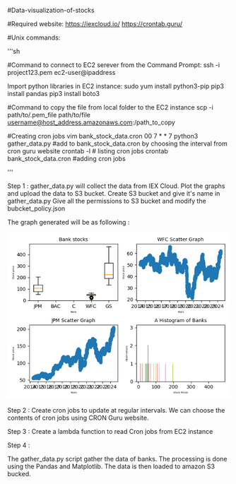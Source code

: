 #Data-visualization-of-stocks

#Required website:
https://iexcloud.io/
https://crontab.guru/

#Unix commands:

'''sh

#Command to connect to EC2 serever from the Command Prompt:
ssh -i project123.pem ec2-user@ipaddress

Import python libraries in EC2 instance:
sudo yum install python3-pip
pip3 install pandas
pip3 install boto3

#Command to copy the file from local folder to the EC2 instance
scp -i path/to/.pem_file path/to/file   username@host_address.amazonaws.com:/path_to_copy

#Creating cron jobs
vim bank_stock_data.cron
00 7 * * 7 python3 gather_data.py #add to bank_stock_data.cron by choosing the interval from cron guru website
crontab -l  # listing cron jobs
crontab bank_stock_data.cron  #adding cron jobs

'''

Step 1 : 
gather_data.py will collect the data from IEX Cloud. Plot the graphs and upload the data to S3 bucket.
Create S3 bucket and give it's name in gather_data.py
Give all the permissions to S3 bucket and modify the bubcket_policy.json 

The graph generated will be as following :

![alt text](bank_data.png)

Step 2 :
Create cron jobs to update at regular intervals. We can choose the contents of cron jobs using CRON Guru website.

Step 3 :
Create a lambda function to read Cron jobs from EC2 instance

Step 4 :

















The gather_data.py script gather the data of banks. The processing is done using the Pandas and Matplotlib. The data is then loaded to amazon S3 bucked.

